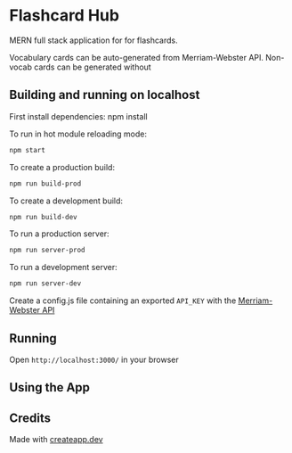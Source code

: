 # Flashcard Hub

MERN full stack application for for flashcards.

Vocabulary cards can be auto-generated from Merriam-Webster API. Non-vocab cards can be generated without

## Building and running on localhost

First install dependencies: npm install

To run in hot module reloading mode:

```sh
npm start
```

To create a production build:

```sh
npm run build-prod
```

To create a development build:

```sh
npm run build-dev
```

To run a production server:

```sh
npm run server-prod
```

To run a development server:

```sh
npm run server-dev
```

Create a config.js file containing an exported `API_KEY` with the [Merriam-Webster API](https://dictionaryapi.com/)

## Running

Open `http://localhost:3000/` in your browser

## Using the App

## Credits

Made with [createapp.dev](https://createapp.dev/)
